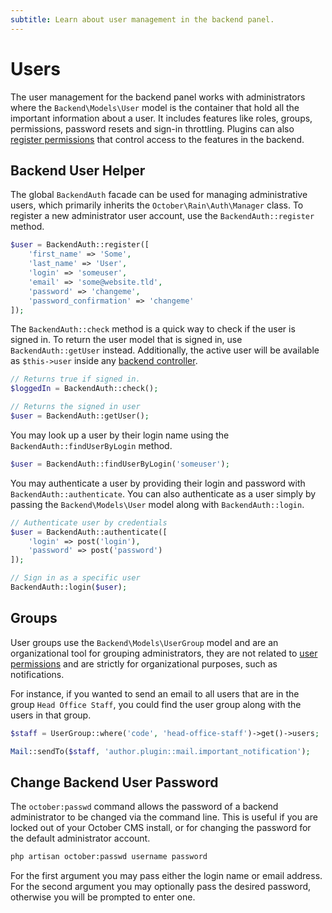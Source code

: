 ```yaml
---
subtitle: Learn about user management in the backend panel.
---
```

# Users

The user management for the backend panel works with administrators where the `Backend\Models\User` model is the container that hold all the important information about a user. It includes features like roles, groups, permissions, password resets and sign-in throttling. Plugins can also [register permissions](./permissions.md) that control access to the features in the backend.

## Backend User Helper

The global `BackendAuth` facade can be used for managing administrative users, which primarily inherits the `October\Rain\Auth\Manager` class. To register a new administrator user account, use the `BackendAuth::register` method.

```php
$user = BackendAuth::register([
    'first_name' => 'Some',
    'last_name' => 'User',
    'login' => 'someuser',
    'email' => 'some@website.tld',
    'password' => 'changeme',
    'password_confirmation' => 'changeme'
]);
```

The `BackendAuth::check` method is a quick way to check if the user is signed in. To return the user model that is signed in, use `BackendAuth::getUser` instead. Additionally, the active user will be available as `$this->user` inside any [backend controller](../system/controllers.md).

```php
// Returns true if signed in.
$loggedIn = BackendAuth::check();

// Returns the signed in user
$user = BackendAuth::getUser();
```

You may look up a user by their login name using the `BackendAuth::findUserByLogin` method.

```php
$user = BackendAuth::findUserByLogin('someuser');
```

You may authenticate a user by providing their login and password with `BackendAuth::authenticate`. You can also authenticate as a user simply by passing the `Backend\Models\User` model along with `BackendAuth::login`.

```php
// Authenticate user by credentials
$user = BackendAuth::authenticate([
    'login' => post('login'),
    'password' => post('password')
]);

// Sign in as a specific user
BackendAuth::login($user);
```

## Groups

User groups use the `Backend\Models\UserGroup` model and are an organizational tool for grouping administrators, they are not related to [user permissions](./permissions.md) and are strictly for organizational purposes, such as notifications.

For instance, if you wanted to send an email to all users that are in the group `Head Office Staff`, you could find the user group along with the users in that group.

```php
$staff = UserGroup::where('code', 'head-office-staff')->get()->users;

Mail::sendTo($staff, 'author.plugin::mail.important_notification');
```

## Change Backend User Password

The `october:passwd` command allows the password of a backend administrator to be changed via the command line. This is useful if you are locked out of your October CMS install, or for changing the password for the default administrator account.

```bash
php artisan october:passwd username password
```

For the first argument you may pass either the login name or email address. For the second argument you may optionally pass the desired password, otherwise you will be prompted to enter one.
